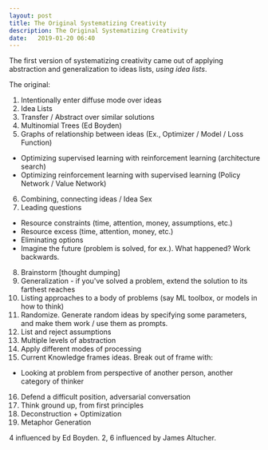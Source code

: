 ```yaml
---
layout: post
title: The Original Systematizing Creativity
description: The Original Systematizing Creativity
date:   2019-01-20 06:40
---
```


The first version of systematizing creativity came out of applying abstraction and generalization to ideas lists, _using idea lists_.

The original:

1. Intentionally enter diffuse mode over ideas
2. Idea Lists
3. Transfer / Abstract over similar solutions
4. Multinomial Trees (Ed Boyden)
5. Graphs of relationship between ideas (Ex., Optimizer / Model / Loss Function)
* Optimizing supervised learning with reinforcement learning (architecture search)
* Optimizing reinforcement learning with supervised learning (Policy Network / Value Network)
6. Combining, connecting ideas / Idea Sex
7. Leading questions
* Resource constraints (time, attention, money, assumptions, etc.)
* Resource excess (time, attention, money, etc.)
* Eliminating options
* Imagine the future (problem is solved, for ex.). What happened? Work backwards.
8. Brainstorm [thought dumping]
9. Generalization - if you've solved a problem, extend the solution to its farthest reaches
10. Listing approaches to a body of problems (say ML toolbox, or models in how to think)
11. Randomize. Generate random ideas by specifying some parameters, and make them work / use them as prompts.
12. List and reject assumptions
13. Multiple levels of abstraction
14. Apply different modes of processing
15. Current Knowledge frames ideas. Break out of frame with:
* Looking at problem from perspective of another person, another category of thinker
16. Defend a difficult position, adversarial conversation
17. Think ground up, from first principles
18. Deconstruction + Optimization
19. Metaphor Generation

4 influenced by Ed Boyden. 2, 6 influenced by James Altucher.